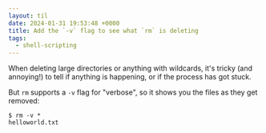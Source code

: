 ```yaml
---
layout: til
date: 2024-01-31 19:53:48 +0000
title: Add the `-v` flag to see what `rm` is deleting
tags:
  - shell-scripting
---
```

When deleting large directories or anything with wildcards, it's tricky (and annoying!) to tell if anything is happening, or if the process has got stuck.

But `rm` supports a `-v` flag for "verbose", so it shows you the files as they get removed:

```console
$ rm -v *
helloworld.txt
```
